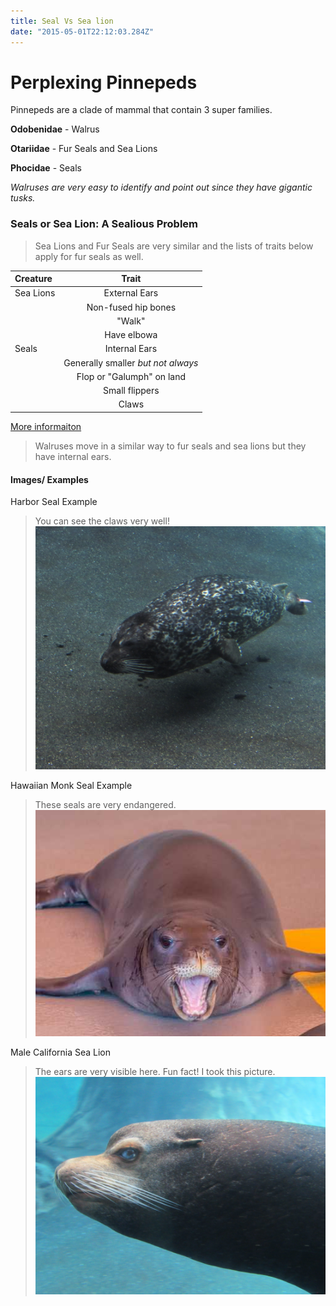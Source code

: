 ```yaml
---
title: Seal Vs Sea lion
date: "2015-05-01T22:12:03.284Z"
---
```


# Perplexing Pinnepeds

Pinnepeds are a clade of mammal that contain 3 super families.

**Odobenidae** - Walrus

**Otariidae** - Fur Seals and Sea Lions

**Phocidae** - Seals

*Walruses are very easy to identify and point out since they have gigantic tusks.*

### Seals or Sea Lion: A Sealious Problem

> Sea Lions and Fur Seals are very similar and the lists of traits below apply for fur seals as well.

| Creature | Trait                                  | 
| :----- | :-----------------------------------------:| 
| Sea Lions     | External Ears| 
|       | Non-fused hip bones |  
|       | "Walk" |
|       | Have elbowa |   
| Seals      | Internal Ears |  
|     | Generally smaller *but not always*|  
|  | Flop or "Galumph" on land |  
|       | Small flippers |  
|      | Claws |  

[More informaiton ](https://oceanservice.noaa.gov/facts/seal-sealion.html)

> Walruses move in a similar way to fur seals and sea lions but they have internal ears.

#### Images/ Examples

Harbor Seal Example 
> You can see the claws very well!
![Full body of seal](./seal_fullbody.JPG)

Hawaiian Monk Seal Example
> These seals are very endangered.
![seal body on the ground](./seal_bodyontheground.jpg)

Male California Sea Lion
> The ears are very visible here.
> Fun fact! I took this picture.
![male sea lion ears](./sealion_ears.JPG)




